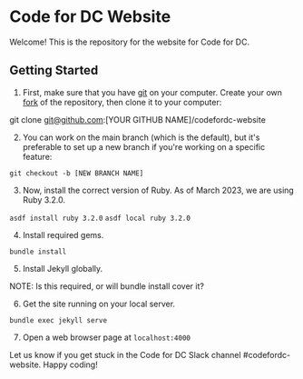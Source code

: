 # Code for DC Website

Welcome! This is the repository for the website for Code for DC.

## Getting Started

1. First, make sure that you have <a href="https://git-scm.com/downloads">git</a> on your computer. Create your own <a href="https://docs.github.com/en/get-started/quickstart/contributing-to-projects">fork</a> of the repository, then clone it to your computer:

git clone git@github.com:[YOUR GITHUB NAME]/codefordc-website

2. You can work on the main branch (which is the default), but it's preferable to set up a new branch if you're working on a specific feature:

`git checkout -b [NEW BRANCH NAME]`

3. Now, install the correct version of Ruby. As of March 2023, we are using Ruby 3.2.0.

`asdf install ruby 3.2.0`
`asdf local ruby 3.2.0`

4. Install required gems.

`bundle install`

5. Install Jekyll globally.

NOTE: Is this required, or will bundle install cover it?

6. Get the site running on your local server. 

`bundle exec jekyll serve`

7. Open a web browser page at `localhost:4000`

Let us know if you get stuck in the Code for DC Slack channel #codefordc-website. Happy coding!
